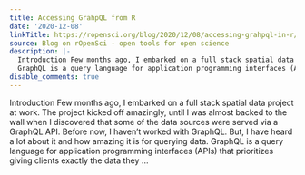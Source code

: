 ```yaml
---
title: Accessing GrahpQL from R
date: '2020-12-08'
linkTitle: https://ropensci.org/blog/2020/12/08/accessing-grahpql-in-r/
source: Blog on rOpenSci - open tools for open science
description: |-
  Introduction Few months ago, I embarked on a full stack spatial data project at work. The project kicked off amazingly, until I was almost backed to the wall when I discovered that some of the data sources were served via a GraphQL API. Before now, I haven&rsquo;t worked with GraphQL. But, I have heard a lot about it and how amazing it is for querying data.
  GraphQL is a query language for application programming interfaces (APIs) that prioritizes giving clients exactly the data they ...
disable_comments: true
---
```

Introduction Few months ago, I embarked on a full stack spatial data project at work. The project kicked off amazingly, until I was almost backed to the wall when I discovered that some of the data sources were served via a GraphQL API. Before now, I haven&rsquo;t worked with GraphQL. But, I have heard a lot about it and how amazing it is for querying data.
GraphQL is a query language for application programming interfaces (APIs) that prioritizes giving clients exactly the data they ...